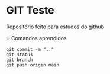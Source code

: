 # GIT Teste
Repositório feito para estudos do github

:bulb: Comandos aprendidos 
```
git commit -m ".."
git status
git branch
git push origin main
```
